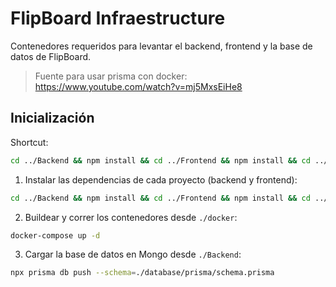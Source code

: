 # FlipBoard Infraestructure
Contenedores requeridos para levantar el backend, frontend y la base de datos de FlipBoard.

> Fuente para usar prisma con docker: https://www.youtube.com/watch?v=mj5MxsEiHe8


## Inicialización

Shortcut:
```bash
cd ../Backend && npm install && cd ../Frontend && npm install && cd ../docker && docker-compose up -d
```

1. Instalar las dependencias de cada proyecto (backend y frontend):
```bash
cd ../Backend && npm install && cd ../Frontend && npm install && cd ../docker
```

2. Buildear y correr los contenedores desde `./docker`:
```bash
docker-compose up -d
```

3. Cargar la base de datos en Mongo desde `./Backend`:
```bash
npx prisma db push --schema=./database/prisma/schema.prisma
```